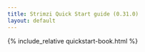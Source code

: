 ```yaml
---
title: Strimzi Quick Start guide (0.31.0)
layout: default
---
```


{% include_relative quickstart-book.html %}
